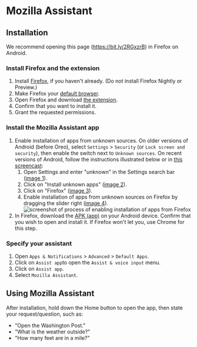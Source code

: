 # Mozilla Assistant

## Installation

We recommend opening this page (https://bit.ly/2RGxzrB) in Firefox on Android.

### Install Firefox and the extension

1. Install [Firefox](https://play.google.com/store/apps/details?id=org.mozilla.firefox&hl=en_US), if you haven't already. (Do not install Firefox Nightly or Preview.)
2. Make Firefox your [default browser](https://support.mozilla.org/en-US/kb/make-firefox-default-browser-android).
3. Open Firefox and download [the extension](https://va.allizom.org/releases/dev-android/firefox-voice.xpi).
4. Confirm that you want to install it.
5. Grant the requested permissions.

### Install the Mozilla Assistant app

1. Enable installation of apps from unknown sources. On older versions of Android (before Oreo), select `Settings` > `Security` (or `Lock screen and security`), then enable the switch next to `Unknown sources`. On recent versions of Android, follow the instructions illustrated below or in [this screencast](https://github.com/espertus/mozilla-assistant/blob/master/doc/unknown-sources25.gif):
   1. Open Settings and enter "unknown" in the Settings search bar ([image 1](https://github.com/espertus/mozilla-assistant/raw/master/doc/unknown-sources1.png)).
   2. Click on "Install unknown apps" ([image 2](https://github.com/espertus/mozilla-assistant/raw/master/doc/unknown-sources2.png)).
   3. Click on "Firefox" ([image 3](https://github.com/espertus/mozilla-assistant/raw/master/doc/unknown-sources3.png)).
   4. Enable installation of apps from unknown sources on Firefox by dragging the slider right ([image 4](https://github.com/espertus/mozilla-assistant/raw/master/doc/unknown-sources4.png)).
![screenshot of process of enabling installation of apps from Firefox](https://github.com/espertus/mozilla-assistant/raw/master/doc/unknown-sources-recent.png)
2. In Firefox, download the [APK (app)](https://github.com/espertus/mozilla-assistant/blob/master/app/build/outputs/apk/debug/app-debug.apk?raw=true) on your Android device. Confirm that you wish to open and install it. If Firefox won't let you, use Chrome for this step.
   
### Specify your assistant

1. Open `Apps & Notifications` > `Advanced` > `Default Apps`.
2. Click on `Assist app`to open the `Assist & voice input` menu.
3. Click on `Assist app`.
4. Select `Mozilla Assistant`.

## Using Mozilla Assistant

After installation, hold down the Home button to open the app, then state your request/question, such as:

 * "Open the Washington Post."
 * "What is the weather outside?"
 * "How many feet are in a mile?"
 
 
